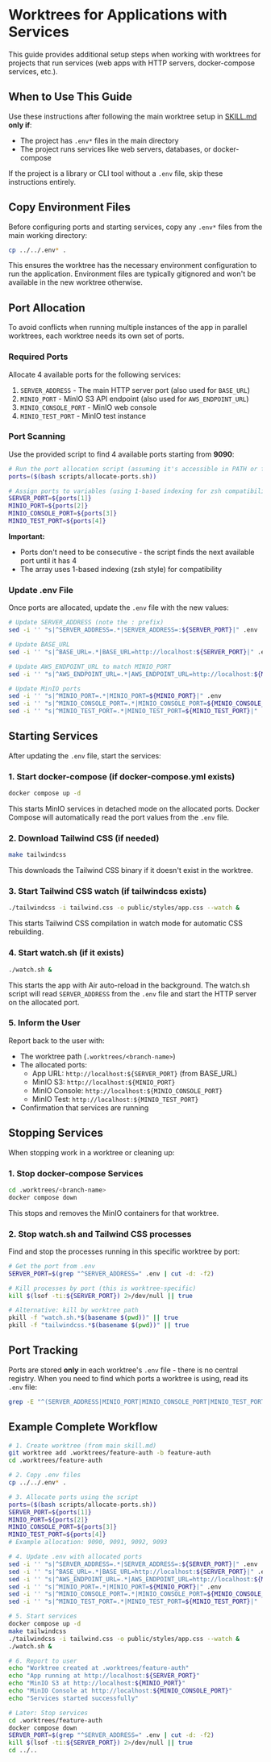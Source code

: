 # Worktrees for Applications with Services

This guide provides additional setup steps when working with worktrees for projects that run services (web apps with HTTP servers, docker-compose services, etc.).

## When to Use This Guide

Use these instructions after following the main worktree setup in [SKILL.md](SKILL.md) **only if**:
- The project has `.env*` files in the main directory
- The project runs services like web servers, databases, or docker-compose

If the project is a library or CLI tool without a `.env` file, skip these instructions entirely.

## Copy Environment Files

Before configuring ports and starting services, copy any `.env*` files from the main working directory:

```bash
cp ../../.env* .
```

This ensures the worktree has the necessary environment configuration to run the application. Environment files are typically gitignored and won't be available in the new worktree otherwise.

## Port Allocation

To avoid conflicts when running multiple instances of the app in parallel worktrees, each worktree needs its own set of ports.

### Required Ports

Allocate 4 available ports for the following services:
1. `SERVER_ADDRESS` - The main HTTP server port (also used for `BASE_URL`)
2. `MINIO_PORT` - MinIO S3 API endpoint (also used for `AWS_ENDPOINT_URL`)
3. `MINIO_CONSOLE_PORT` - MinIO web console
4. `MINIO_TEST_PORT` - MinIO test instance

### Port Scanning

Use the provided script to find 4 available ports starting from **9090**:

```bash
# Run the port allocation script (assuming it's accessible in PATH or from the skill directory)
ports=($(bash scripts/allocate-ports.sh))

# Assign ports to variables (using 1-based indexing for zsh compatibility)
SERVER_PORT=${ports[1]}
MINIO_PORT=${ports[2]}
MINIO_CONSOLE_PORT=${ports[3]}
MINIO_TEST_PORT=${ports[4]}
```

**Important:**
- Ports don't need to be consecutive - the script finds the next available port until it has 4
- The array uses 1-based indexing (zsh style) for compatibility

### Update .env File

Once ports are allocated, update the `.env` file with the new values:

```bash
# Update SERVER_ADDRESS (note the : prefix)
sed -i '' "s|^SERVER_ADDRESS=.*|SERVER_ADDRESS=:${SERVER_PORT}|" .env

# Update BASE_URL
sed -i '' "s|^BASE_URL=.*|BASE_URL=http://localhost:${SERVER_PORT}|" .env

# Update AWS_ENDPOINT_URL to match MINIO_PORT
sed -i '' "s|^AWS_ENDPOINT_URL=.*|AWS_ENDPOINT_URL=http://localhost:${MINIO_PORT}|" .env

# Update MinIO ports
sed -i '' "s|^MINIO_PORT=.*|MINIO_PORT=${MINIO_PORT}|" .env
sed -i '' "s|^MINIO_CONSOLE_PORT=.*|MINIO_CONSOLE_PORT=${MINIO_CONSOLE_PORT}|" .env
sed -i '' "s|^MINIO_TEST_PORT=.*|MINIO_TEST_PORT=${MINIO_TEST_PORT}|" .env
```

## Starting Services

After updating the `.env` file, start the services:

### 1. Start docker-compose (if docker-compose.yml exists)

```bash
docker compose up -d
```

This starts MinIO services in detached mode on the allocated ports. Docker Compose will automatically read the port values from the `.env` file.

### 2. Download Tailwind CSS (if needed)

```bash
make tailwindcss
```

This downloads the Tailwind CSS binary if it doesn't exist in the worktree.

### 3. Start Tailwind CSS watch (if tailwindcss exists)

```bash
./tailwindcss -i tailwind.css -o public/styles/app.css --watch &
```

This starts Tailwind CSS compilation in watch mode for automatic CSS rebuilding.

### 4. Start watch.sh (if it exists)

```bash
./watch.sh &
```

This starts the app with Air auto-reload in the background. The watch.sh script will read `SERVER_ADDRESS` from the `.env` file and start the HTTP server on the allocated port.

### 5. Inform the User

Report back to the user with:
- The worktree path (`.worktrees/<branch-name>`)
- The allocated ports:
  - App URL: `http://localhost:${SERVER_PORT}` (from BASE_URL)
  - MinIO S3: `http://localhost:${MINIO_PORT}`
  - MinIO Console: `http://localhost:${MINIO_CONSOLE_PORT}`
  - MinIO Test: `http://localhost:${MINIO_TEST_PORT}`
- Confirmation that services are running

## Stopping Services

When stopping work in a worktree or cleaning up:

### 1. Stop docker-compose Services

```bash
cd .worktrees/<branch-name>
docker compose down
```

This stops and removes the MinIO containers for that worktree.

### 2. Stop watch.sh and Tailwind CSS processes

Find and stop the processes running in this specific worktree by port:

```bash
# Get the port from .env
SERVER_PORT=$(grep "^SERVER_ADDRESS=" .env | cut -d: -f2)

# Kill processes by port (this is worktree-specific)
kill $(lsof -ti:${SERVER_PORT}) 2>/dev/null || true

# Alternative: kill by worktree path
pkill -f "watch.sh.*$(basename $(pwd))" || true
pkill -f "tailwindcss.*$(basename $(pwd))" || true
```

## Port Tracking

Ports are stored **only** in each worktree's `.env` file - there is no central registry. When you need to find which ports a worktree is using, read its `.env` file:

```bash
grep -E "^(SERVER_ADDRESS|MINIO_PORT|MINIO_CONSOLE_PORT|MINIO_TEST_PORT)=" .worktrees/<branch-name>/.env
```

## Example Complete Workflow

```bash
# 1. Create worktree (from main skill.md)
git worktree add .worktrees/feature-auth -b feature-auth
cd .worktrees/feature-auth

# 2. Copy .env files
cp ../../.env* .

# 3. Allocate ports using the script
ports=($(bash scripts/allocate-ports.sh))
SERVER_PORT=${ports[1]}
MINIO_PORT=${ports[2]}
MINIO_CONSOLE_PORT=${ports[3]}
MINIO_TEST_PORT=${ports[4]}
# Example allocation: 9090, 9091, 9092, 9093

# 4. Update .env with allocated ports
sed -i '' "s|^SERVER_ADDRESS=.*|SERVER_ADDRESS=:${SERVER_PORT}|" .env
sed -i '' "s|^BASE_URL=.*|BASE_URL=http://localhost:${SERVER_PORT}|" .env
sed -i '' "s|^AWS_ENDPOINT_URL=.*|AWS_ENDPOINT_URL=http://localhost:${MINIO_PORT}|" .env
sed -i '' "s|^MINIO_PORT=.*|MINIO_PORT=${MINIO_PORT}|" .env
sed -i '' "s|^MINIO_CONSOLE_PORT=.*|MINIO_CONSOLE_PORT=${MINIO_CONSOLE_PORT}|" .env
sed -i '' "s|^MINIO_TEST_PORT=.*|MINIO_TEST_PORT=${MINIO_TEST_PORT}|" .env

# 5. Start services
docker compose up -d
make tailwindcss
./tailwindcss -i tailwind.css -o public/styles/app.css --watch &
./watch.sh &

# 6. Report to user
echo "Worktree created at .worktrees/feature-auth"
echo "App running at http://localhost:${SERVER_PORT}"
echo "MinIO S3 at http://localhost:${MINIO_PORT}"
echo "MinIO Console at http://localhost:${MINIO_CONSOLE_PORT}"
echo "Services started successfully"

# Later: Stop services
cd .worktrees/feature-auth
docker compose down
SERVER_PORT=$(grep "^SERVER_ADDRESS=" .env | cut -d: -f2)
kill $(lsof -ti:${SERVER_PORT}) 2>/dev/null || true
cd ../..
```

